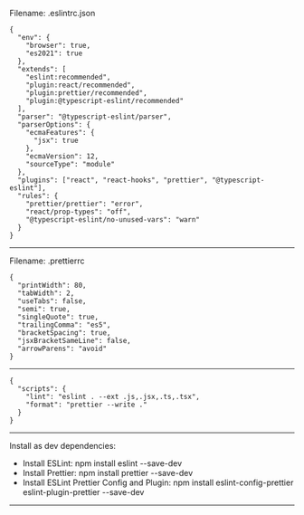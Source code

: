 Filename: .eslintrc.json

```
{
  "env": {
    "browser": true,
    "es2021": true
  },
  "extends": [
    "eslint:recommended",
    "plugin:react/recommended",
    "plugin:prettier/recommended",
    "plugin:@typescript-eslint/recommended"
  ],
  "parser": "@typescript-eslint/parser",
  "parserOptions": {
    "ecmaFeatures": {
      "jsx": true
    },
    "ecmaVersion": 12,
    "sourceType": "module"
  },
  "plugins": ["react", "react-hooks", "prettier", "@typescript-eslint"],
  "rules": {
    "prettier/prettier": "error",
    "react/prop-types": "off",
    "@typescript-eslint/no-unused-vars": "warn"
  }
}

```

---

Filename: .prettierrc

```
{
  "printWidth": 80,
  "tabWidth": 2,
  "useTabs": false,
  "semi": true,
  "singleQuote": true,
  "trailingComma": "es5",
  "bracketSpacing": true,
  "jsxBracketSameLine": false,
  "arrowParens": "avoid"
}
```

---

```
{
  "scripts": {
    "lint": "eslint . --ext .js,.jsx,.ts,.tsx",
    "format": "prettier --write ."
  }
}

```

---

Install as dev dependencies:

- Install ESLint: npm install eslint --save-dev
- Install Prettier: npm install prettier --save-dev
- Install ESLint Prettier Config and Plugin: npm install eslint-config-prettier eslint-plugin-prettier --save-dev

---
